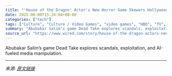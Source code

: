 ```yaml
---
title: "'House of the Dragon' Actor's New Horror Game Skewers Hollywood"
date: 2025-08-08T15:24:04+08:00
categories: ["tech"]
tags: ["Culture", "Culture / Video Games", "video games", "HBO", "TV", "gaming culture", "gaming news", "House of Horrors"]
summary: "Abubakar Salim’s game Dead Take explores scandals, exploitation, and AI-fueled media manipulation."
source_url: "https://www.wired.com/story/house-of-the-dragon-actors-new-horror-game-skewers-hollywood/"
---
```


Abubakar Salim’s game Dead Take explores scandals, exploitation, and AI-fueled media manipulation.

---

*来源: [原文链接](https://www.wired.com/story/house-of-the-dragon-actors-new-horror-game-skewers-hollywood/)*
